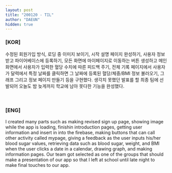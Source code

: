 ```yaml
---
layout: post
title: "200120 - TIL"
author: "DAEUN"
hidden: true
---
```


### [KOR]
수정된 회원가입 방식, 로딩 중 이미지 보이기, 시작 설명 페이지 완성하기, 사용자 정보 받고 파이어베이스에 등록하기, 모든 화면에 마이페이지로 이동하는 버튼 생성하고 메인 화면에서 사용자가 입력한 혈당 수치에 따른 피드백 주기, 전체 기록 페이지에서 사용자가 달력에서 특정 날짜를 클릭하면 그 날짜에 등록된 혈당/체중/BMI 정보 불러오기, 그래프 그리고 정보 페이지 만들기 등을 구현했다. 생각치 못했던 발표를 할 최종 팀에 선발되어 오늘도 밤 늦게까지 학교에 남아 못다한 기능을 완성했다.
<br><br><br>
### [ENG]
I created many parts such as making revised sign up page, showing image while the app is loading, finishin introduction pages, getting user information and insert in into the firebase, making buttons that can call other activity called mypage, giving a feedback as the user inputs his/her blood sugar values, retrieving data such as blood sugar, weight, and BMI when the user clicks a date in a calendar, drawing graph, and making information pages. Our team got selected as one of the groups that should make a presentation of our app so that I left at school until late night to make final touches to our app.